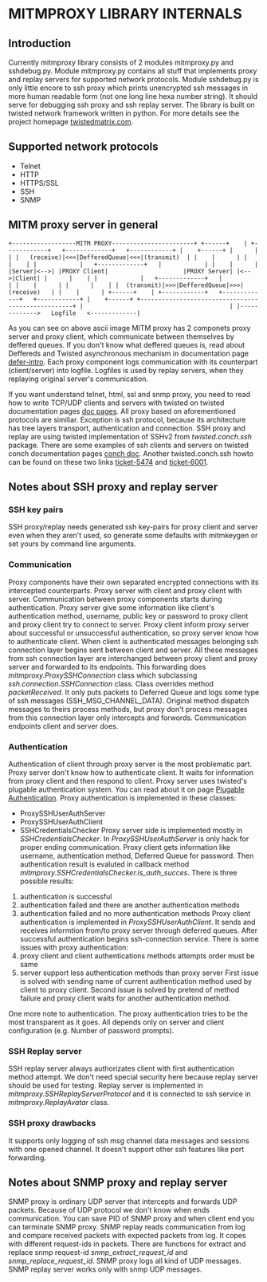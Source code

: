 MITMPROXY LIBRARY INTERNALS
===========================

Introduction
------------
Currently mitmproxy library consists of 2 modules mitmproxy.py and sshdebug.py.
Module mitmproxy.py contains all stuff that implements proxy and replay servers
for supported network protocols. Module sshdebug.py is only little encore to
ssh proxy which prints unencrypted ssh messages in more human readable form
(not one long line hexa number string). It should serve for debugging ssh proxy
and ssh replay server. The library is built on twisted network framework
written in python. For more details see the project homepage
[twistedmatrix.com](http://twistedmatrix.com/).

Supported network protocols
---------------------------
* Telnet
* HTTP
* HTTPS/SSL
* SSH
* SNMP

MITM proxy server in general
----------------------------
`
            +------------------MITM PROXY-----------------------+
+------+    | +------------+   +-------------+   +------------+ |    +------+
|      |    | |   (receive)|<<<|DefferedQueue|<<<|(transmit)  | |    |      |
|      |    | |            |   +-------------+   |            | |    |      |
|Server|<-->| |PROXY Client|                     |PROXY Server| |<-->|Client|
|      |    | |            |   +-------------+   |            | |    |      |
|      |    | |  (transmit)|>>>|DefferedQueue|>>>|(receive)   | |    |      |
+------+    | +------------+   +-------------+   +------------+ |    +------+
            +---------------------------------------------------+
                 |                                         |
                 |------------->   Logfile   <-------------|
`

As you can see on above ascii image MITM proxy has 2 componets proxy server
and proxy client, which communicate between themselves by deffered queues. If
you don't know what deffered queues is, read about Deffereds and Twisted
asynchronous mechanism in documentation page
[defer-intro](http://twistedmatrix.com/documents/current/core/howto/defer-intro.html).
Each proxy component logs communication with its counterpart (client/server)
into logfile. Logfiles is used by replay servers, when they replaying original
server's communication.

If you want understand telnet, html, ssl and snmp proxy, you need to read how
to write TCP/UDP clients and servers with twisted on twisted documentation
pages [doc pages](http://twistedmatrix.com/documents/current/core/howto/index.html).
All proxy based on aforementioned protocols are similiar. Exception is ssh
protocol, because its architecture has tree layers transport, authentication
and connection. SSH proxy and replay are using twisted implementation of SSHv2
from *twisted.conch.ssh* package. There are some examples of ssh clients and
servers on twisted conch documentation pages
[conch doc](http://twistedmatrix.com/documents/current/conch/index.html).
Another twisted.conch.ssh howto can be found on these two links
[ticket-5474](http://twistedmatrix.com/trac/ticket/5474) and
[ticket-6001](http://twistedmatrix.com/trac/ticket/6001).

Notes about SSH proxy and replay server
---------------------------------------
### SSH key pairs
SSH proxy/replay needs generated ssh key-pairs for proxy client and server even
when they aren't used, so generate some defaults with mitmkeygen or set yours
by command line arguments.

### Communication
Proxy components have their own separated encrypted connections with its
intercepted counterparts. Proxy server with client and proxy client with
server. Communication between proxy components starts during authentication.
Proxy server give some information like client's authentication method,
username, public key or password to proxy client and proxy client try to
connect to server. Proxy client inform proxy server about successful or
unsuccessful authentication, so proxy server know how to authenticate client.
When client is authenticated messages belonging ssh connection layer begins
sent between client and server. All these messages from ssh connection layer
are interchanged between proxy client and proxy server and forwarded to its
endpoints. This forwarding does *mitmproxy.ProxySSHConnection* class which
subclassing *ssh.connection.SSHConnection* class. Class overrides method
*packetReceived*. It only puts packets to Deferred Queue and logs some type of
ssh messages (SSH_MSG_CHANNEL_DATA). Original method dispatch messages to
theirs process methods, but proxy don't process messages from this connection
layer only intercepts and forwords. Communication endpoints client and server
does.

### Authentication
Authentication of client through proxy server is the most problematic part.
Proxy server don't know how to authenticate client. It waits for information
from proxy client and then respond to client. Proxy server uses twisted's
plugable authentication system. You can read about it on page [Plugable
Authentication](http://twistedmatrix.com/documents/current/core/howto/cred.html).
Proxy authentication is implemented in these classes:
* ProxySSHUserAuthServer
* ProxySSHUserAuthClient
* SSHCredentialsChecker
Proxy server side is implemented mostly in *SSHCredentialsChecker*. In
*ProxySSHUserAuthServer* is only hack for proper ending communication. Proxy
client gets information like username, authentication method, Deferred Queue
for password. Then authentication result is evaluted in callback method
*mitmproxy.SSHCredentialsChecker.is_auth_succes*. There is three possible
results:
1. authentication is successful
2. authentication failed and there are another authentication methods
3. authentication failed and no more authentication methods
Proxy client authentication is implemented in *ProxySSHUserAuthClient*. It
sends and receives informtion from/to proxy server through deferred queues.
After successful authentication begins ssh-connection service.
There is some issues with proxy authentication:
1. proxy client and client authentications methods attempts order must be same
2. server support less authentication methods than proxy server
First issue is solved with sending name of current authentication method used
by client to proxy client. Second issue is solved by pretend of method failure
and proxy client waits for another authentication method.

One more note to authentication. The proxy authentication tries to be the most
transparent as it goes. All depends only on server and client configuration
(e.g. Number of password prompts).

### SSH Replay server
SSH replay server always authorizates client with first authentication method
attempt. We don't need special security here because replay server should be
used for testing. Replay server is implemented in
*mitmproxy.SSHReplayServerProtocol* and it is connected to ssh service in
*mitmproxy.ReplayAvatar* class.

### SSH proxy drawbacks
It supports only logging of ssh msg channel data messages and sessions with one
opened channel. It doesn't support other ssh features like port forwarding.

Notes about SNMP proxy and replay server
----------------------------------------
SNMP proxy is ordinary UDP server that intercepts and forwards UDP packets.
Because of UDP protocol we don't know when ends communication. You can save PID
of SNMP proxy and when client end you can terminate SNMP proxy. SNMP replay
reads communication from log and compare received packets with expected packets
from log. It copes with different request-ids in packets. There are functions
for extract and replace snmp request-id *snmp_extract_request_id* and
*snmp_replace_request_id*. SNMP proxy logs all kind of UDP messages. SNMP
replay server works only with snmp UDP messages.

